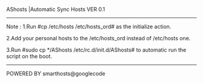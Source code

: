 AShosts  |Automatic Sync Hosts 
VER 0.1  

------------------------------------------------
Note :
1.Run #cp /etc/hosts /etc/hosts_ord# as the initialize action.

2.Add your personal hosts to the /etc/hosts_ord instead of /etc/hosts one.

3.Run #sudo cp */AShosts /etc/rc.d/init.d/AShosts# to automatic run the script on the boot.

-----------------------------------------
POWERED BY smarthosts@googlecode
